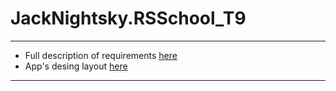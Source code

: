 # JackNightsky.RSSchool_T9


<hr/>

+ Full description of requirements [here](https://uvolchyk.notion.site/Task-9-ed2352ccc9d741ec81a13a3a1dfd2525)
+ App's desing layout [here](https://www.figma.com/file/AQbaP4GMHcKOV2w4fxpeEt/RSSChool_Task_9_-2021)

<hr/>